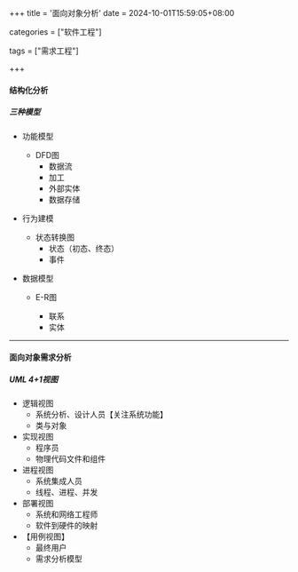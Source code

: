 +++
title = '面向对象分析'
date = 2024-10-01T15:59:05+08:00

categories = ["软件工程"]

tags = ["需求工程"]

+++



#### 结构化分析

##### 三种模型

- 功能模型

  - DFD图
    - 数据流
    - 加工
    - 外部实体
    - 数据存储

- 行为建模

  - 状态转换图
    - 状态（初态、终态）
    - 事件

- 数据模型

  - E-R图

    - 联系
    - 实体



---



#### 面向对象需求分析

##### UML 4+1视图

- 逻辑视图
  - 系统分析、设计人员【关注系统功能】
  - 类与对象
- 实现视图
  - 程序员
  - 物理代码文件和组件
- 进程视图
  - 系统集成人员
  - 线程、进程、并发
- 部署视图
  - 系统和网络工程师
  - 软件到硬件的映射
- 【用例视图】
  - 最终用户
  - 需求分析模型 
